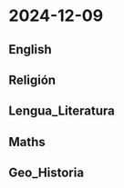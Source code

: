 # 2024-12-09 <!-- markmap: foldAll -->

## English

## Religión

## Lengua_Literatura

## Maths

## Geo_Historia


